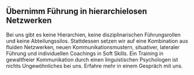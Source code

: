 ## Übernimm Führung in hierarchielosen Netzwerken

Bei uns gibt es keine Hierarchien, keine disziplinarischen Führungsrollen und keine Abteilungssilos. Stattdessen setzen wir auf eine Kombination aus fluiden Netzwerken, neuen Kommunikationsmustern, situativer, lateraler Führung und individuellen Coachings in Soft Skills. Ein Training in gewaltfreier Kommunikation durch einen linguistischen Psychologen ist nichts Ungewöhnliches bei uns. Erfahre mehr in einem Gespräch mit uns.
